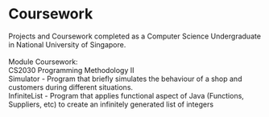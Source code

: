 # Coursework
Projects and Coursework completed as a Computer Science Undergraduate in National University of Singapore. <br />
<br />
Module Coursework: <br />
CS2030 Programming Methodology II <br />
Simulator - Program that briefly simulates the behaviour of a shop and customers during different situations. <br />
InfiniteList - Program that applies functional aspect of Java (Functions, Suppliers, etc) to create an infinitely generated list of integers
